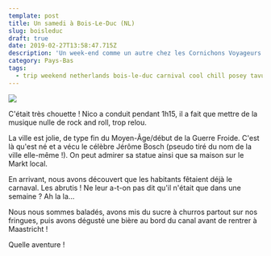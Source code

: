 ```yaml
---
template: post
title: Un samedi à Bois-Le-Duc (NL)
slug: boisleduc
draft: true
date: 2019-02-27T13:58:47.715Z
description: 'Un week-end comme un autre chez les Cornichons Voyageurs : sur la route...'
category: Pays-Bas
tags:
  - trip weekend netherlands bois-le-duc carnival cool chill posey tavu
---
```



![](/media/52692466_2290029051040545_7488926958395326464_n.jpg)

C'était très chouette ! Nico a conduit pendant 1h15, il a fait que mettre de la musique nulle de rock and roll, trop relou. 



La ville est jolie, de type fin du Moyen-Âge/début de la Guerre Froide. C'est là qu'est né et a vécu le célèbre Jérôme Bosch (pseudo tiré du nom de la ville elle-même !). On peut admirer sa statue ainsi que sa maison sur le Markt local.



En arrivant, nous avons découvert que les habitants fêtaient déjà le carnaval. Les abrutis ! Ne leur a-t-on pas dit qu'il n'était que dans une semaine ? Ah la la...



Nous nous sommes baladés, avons mis du sucre à churros partout sur nos fringues, puis avons dégusté une bière au bord du canal avant de rentrer à Maastricht !



Quelle aventure !
